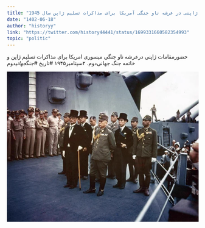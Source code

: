 ```yaml
---
title: "حضور مقامات ژاپنی در عرشه ناو جنگی آمریکا برای مذاکرات تسلیم ژاپن سال 1945"
date: "1402-06-18"
author: "historyy"
link: "https://twitter.com/history44441/status/1699331660582354993"
topic: "politic"
---
```


حضورمقامات ژاپنی درعرشه ناو جنگی میسوری امریکا برای مذاکرات تسلیم ژاپن و خاتمه جنگ جهانی‌دوم. ۲سپتامبر۱۹۴۵
#تاریخ
#جنگ*جهانی*دوم

![حضورمقامات ژاپنی درعرشه ناو جنگی آمریکا برای مذاکرات تسلیم ژاپن سال 1945](./Taslim-japon-amrica-ww2.webp)
